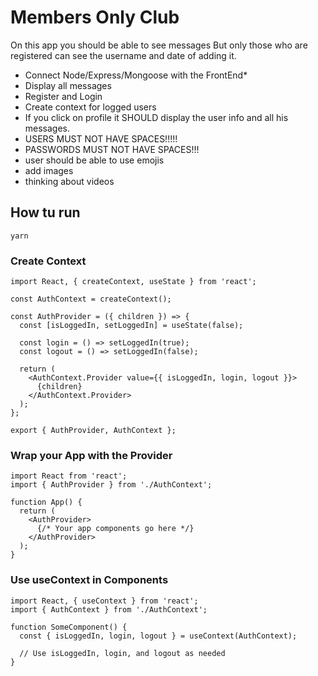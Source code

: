 # Members Only Club

On this app you should be able to see messages But only those who are registered can see the username and date of adding it.

- Connect Node/Express/Mongoose with the FrontEnd*
- Display all messages
- Register and Login
- Create context for logged users
- If you click on profile it SHOULD   display the user info and all his messages.
- USERS MUST NOT HAVE SPACES!!!!!
- PASSWORDS MUST NOT HAVE SPACES!!!
- user should be able to use emojis
- add images
- thinking about videos


## How tu run

``` yarn ```


### Create Context

```
import React, { createContext, useState } from 'react';

const AuthContext = createContext();

const AuthProvider = ({ children }) => {
  const [isLoggedIn, setLoggedIn] = useState(false);

  const login = () => setLoggedIn(true);
  const logout = () => setLoggedIn(false);

  return (
    <AuthContext.Provider value={{ isLoggedIn, login, logout }}>
      {children}
    </AuthContext.Provider>
  );
};

export { AuthProvider, AuthContext };
```

### Wrap your App with the Provider

```
import React from 'react';
import { AuthProvider } from './AuthContext';

function App() {
  return (
    <AuthProvider>
      {/* Your app components go here */}
    </AuthProvider>
  );
}

```
### Use useContext in Components

```
import React, { useContext } from 'react';
import { AuthContext } from './AuthContext';

function SomeComponent() {
  const { isLoggedIn, login, logout } = useContext(AuthContext);

  // Use isLoggedIn, login, and logout as needed
}

```
